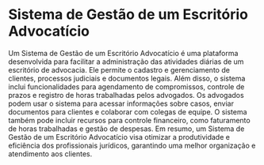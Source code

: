 # Sistema de Gestão de um Escritório Advocatício

Um Sistema de Gestão de um Escritório Advocatício é uma plataforma desenvolvida para facilitar a administração das atividades diárias de um escritório de advocacia. Ele permite o cadastro e gerenciamento de clientes, processos judiciais e documentos legais. Além disso, o sistema inclui funcionalidades para agendamento de compromissos, controle de prazos e registro de horas trabalhadas pelos advogados. Os advogados podem usar o sistema para acessar informações sobre casos, enviar documentos para clientes e colaborar com colegas de equipe. O sistema também pode incluir recursos para controle financeiro, como faturamento de horas trabalhadas e gestão de despesas. Em resumo, um Sistema de Gestão de um Escritório Advocatício visa otimizar a produtividade e eficiência dos profissionais jurídicos, garantindo uma melhor organização e atendimento aos clientes.